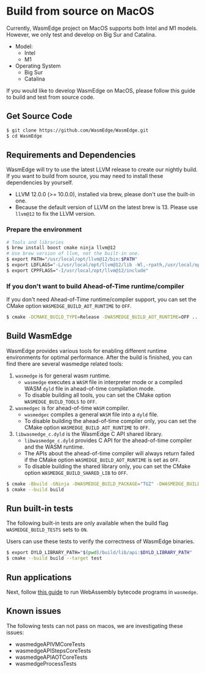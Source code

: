 # Build from source on MacOS

Currently, WasmEdge project on MacOS supports both Intel and M1 models. However, we only test and develop on Big Sur and Catalina.

* Model:
  * Intel
  * M1
* Operating System
  * Big Sur
  * Catalina

If you would like to develop WasmEdge on MacOS, please follow this guide to build and test from source code.

## Get Source Code

```bash
$ git clone https://github.com/WasmEdge/WasmEdge.git
$ cd WasmEdge
```

## Requirements and Dependencies

WasmEdge will try to use the latest LLVM release to create our nightly build.
If you want to build from source, you may need to install these dependencies by yourself.

- LLVM 12.0.0 (>= 10.0.0), installed via brew, please don't use the built-in one.
- Because the default version of LLVM on the latest brew is 13. Please use `llvm@12` to fix the LLVM version.

### Prepare the environment

```bash
# Tools and libraries
$ brew install boost cmake ninja llvm@12
# Use brew version of llvm, not the built-in one.
$ export PATH="/usr/local/opt/llvm@12/bin:$PATH"
$ export LDFLAGS="-L/usr/local/opt/llvm@12/lib -Wl,-rpath,/usr/local/opt/llvm@12/lib"
$ export CPPFLAGS="-I/usr/local/opt/llvm@12/include"
```

### If you don't want to build Ahead-of-Time runtime/compiler

If you don't need Ahead-of-Time runtime/compiler support, you can set the CMake option `WASMEDGE_BUILD_AOT_RUNTIME` to `OFF`.

```bash
$ cmake -DCMAKE_BUILD_TYPE=Release -DWASMEDGE_BUILD_AOT_RUNTIME=OFF ..
```

## Build WasmEdge

WasmEdge provides various tools for enabling different runtime environments for optimal performance.
After the build is finished, you can find there are several wasmedge related tools:

1. `wasmedge` is for general wasm runtime.
	* `wasmedge` executes a `WASM` file in interpreter mode or a compiled WASM `dyld` file in ahead-of-time compilation mode.
	* To disable building all tools, you can set the CMake option `WASMEDGE_BUILD_TOOLS` to `OFF`.
2. `wasmedgec` is for ahead-of-time `WASM` compiler.
	* `wasmedgec` compiles a general `WASM` file into a `dyld` file.
	* To disable building the ahead-of-time compiler only, you can set the CMake option `WASMEDGE_BUILD_AOT_RUNTIME` to `OFF`.
3. `libwasmedge_c.dyld` is the WasmEdge C API shared library.
	* `libwasmedge_c.dyld` provides C API for the ahead-of-time compiler and the WASM runtime.
	* The APIs about the ahead-of-time compiler will always return failed if the CMake option `WASMEDGE_BUILD_AOT_RUNTIME` is set as `OFF`.
	* To disable building the shared library only, you can set the CMake option `WASMEDGE_BUILD_SHARED_LIB` to `OFF`.

```bash
$ cmake -Bbuild -GNinja -DWASMEDGE_BUILD_PACKAGE="TGZ" -DWASMEDGE_BUILD_TESTS=ON .
$ cmake --build build
```

## Run built-in tests

The following built-in tests are only available when the build flag `WASMEDGE_BUILD_TESTS` sets to `ON`.

Users can use these tests to verify the correctness of WasmEdge binaries.

```bash
$ export DYLD_LIBRARY_PATH="$(pwd)/build/lib/api:$DYLD_LIBRARY_PATH"
$ cmake --build build --target test
```

## Run applications

Next, follow [this guide](../index.md) to run WebAssembly bytecode programs in `wasmedge`.

## Known issues

The following tests can not pass on macos, we are investigating these issues:

* wasmedgeAPIVMCoreTests
* wasmedgeAPIStepsCoreTests
* wasmedgeAPIAOTCoreTests
* wasmedgeProcessTests
